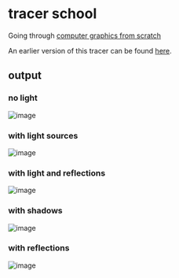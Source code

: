 # tracer school

Going through [computer graphics from scratch](https://gabrielgambetta.com/computer-graphics-from-scratch/)

An earlier version of this tracer can be found [here](https://gist.github.com/aaylward/5a0aabd1def217b1f1319a4695429adf).

## output

### no light
![image](output/first_rays.png)


### with light sources
![image](output/ray_with_light.png)


### with light and reflections
![image](output/shiny.png)

### with shadows
![image](output/shadows.png)

### with reflections
![image](output/reflections.png)
